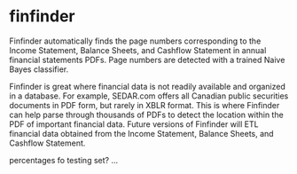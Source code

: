 # finfinder

Finfinder automatically finds the page numbers corresponding to the Income Statement, Balance Sheets, and Cashflow Statement in annual financial statements PDFs. Page numbers are detected with a trained Naive Bayes classifier.

Finfinder is great where financial data is not readily available and organized in a database. For example, SEDAR.com offers all Canadian public securities documents in PDF form, but rarely in XBLR format. This is where Finfinder can help parse through thousands of PDFs to detect the location within the PDF of important financial data. Future versions of Finfinder will ETL financial data obtained from the Income Statement, Balance Sheets, and Cashflow Statement.


percentages fo testing set? ...

